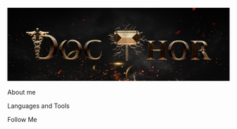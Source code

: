 ![Header](https://github.com/saroyangor/saroyangor/blob/main/assets/header.png)

About me

Languages and Tools

Follow Me
